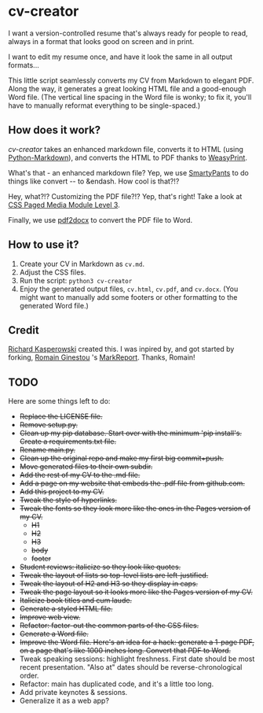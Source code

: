 # cv-creator

I want a version-controlled resume that's always ready for people to read, always in a format that looks good on screen and in print.

I want to edit my resume once, and have it look the same in all output formats...

This little script seamlessly converts my CV from Markdown to elegant PDF. Along the way, it generates a great looking HTML file and a good-enough Word file. (The vertical line spacing in the Word file is wonky; to fix it, you'll have to manually reformat everything to be single-spaced.)

## How does it work?

_cv-creator_ takes an enhanced markdown file, converts it to HTML (using [Python-Markdown](https://python-markdown.github.io)), and converts the HTML to PDF thanks to [WeasyPrint](https://weasyprint.org/).

What's that - an enhanced markdown file? Yep, we use [SmartyPants](https://python-markdown.github.io/extensions/smarty/) to do things like convert -- to &endash. How cool is that?!?  

Hey, what?!? Customizing the PDF file?!? Yep, that's right! Take a look at [CSS Paged Media Module Level 3](https://www.w3.org/TR/css-page-3/).

Finally, we use [pdf2docx](https://pypi.org/project/pdf2docx/) to convert the PDF file to Word.

## How to use it?

1. Create your CV in Markdown as `cv.md`.
2. Adjust the CSS files.
3. Run the script: `python3 cv-creator`
4. Enjoy the generated output files, `cv.html`, `cv.pdf`, and `cv.docx`. (You might want to manually add some footers or other formatting to the generated Word file.)

## Credit
[Richard Kasperowski](https://kasperowski.com) created this. I was inpired by, and got started by forking, [Romain Ginestou](https://github.com/rginestou) 's [MarkReport](https://github.com/rginestou/MarkReport). Thanks, Romain!

## TODO
Here are some things left to do:

* ~~Replace the LICENSE file.~~
* ~~Remove setup.py.~~
* ~~Clean up my pip database. Start over with the minimum 'pip install's. Create a requirements.txt file.~~
* ~~Rename main.py.~~
* ~~Clean up the original repo and make my first big commit+push.~~
* ~~Move generated files to their own subdir.~~
* ~~Add the rest of my CV to the .md file.~~
* ~~Add a page on my website that embeds the .pdf file from github.com.~~
* ~~Add this project to my CV.~~
* ~~Tweak the style of hyperlinks.~~
* ~~Tweak the fonts so they look more like the ones in the Pages version of my CV.~~
  * ~~H1~~
  * ~~H2~~
  * ~~H3~~
  * ~~body~~
  * ~~footer~~
* ~~Student reviews: italicize so they look like quotes.~~
* ~~Tweak the layout of lists so top-level lists are left-justified.~~
* ~~Tweak the layout of H2 and H3 so they display in caps.~~
* ~~Tweak the page layout so it looks more like the Pages version of my CV.~~
* ~~Italicize book titles and cum laude.~~
* ~~Generate a styled HTML file.~~
* ~~Improve web view.~~
* ~~Refactor: factor-out the common parts of the CSS files.~~
* ~~Generate a Word file.~~
* ~~Improve the Word file. Here's an idea for a hack: generate a 1-page PDF, on a page that's like 1000 inches long. Convert that PDF to Word.~~
* Tweak speaking sessions: highlight freshness. First date should be most recent presentation. "Also at" dates should be reverse-chronological order.
* Refactor: main has duplicated code, and it's a little too long.
* Add private keynotes & sessions.
* Generalize it as a web app?
